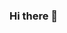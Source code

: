 ### Hi there 👋

<!--
**NubiaCiscati/NubiaCiscati** is a ✨ _special_ ✨ repository because its `README.md` (this file) appears on your GitHub profile.

Here are some ideas to get you started:

- 🔭 I’m currently working on Emporio Vitoria
- 🌱 I’m currently learning Análise e Desenvolvimento de Sistemas
- 👯 I’m looking to collaborate on TI
- 📫 How to reach me: carolineramos.ciscati@gmail.com
- 😄 Pronouns: ELA/DELA
- ⚡ Fun fact: Eu gosto muito da cultura geek, livros e filmes a todo momento.
-->
